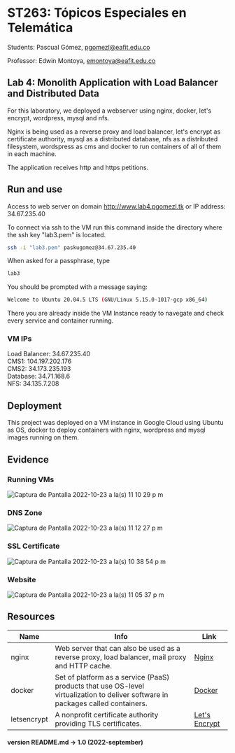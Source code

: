 # ST263: Tópicos Especiales en Telemática
Students: Pascual Gómez, pgomezl@eafit.edu.co

Professor: Edwin Montoya, emontoya@eafit.edu.co

## Lab 4: Monolith Application with Load Balancer and Distributed Data
For this laboratory, we deployed a webserver using nginx, docker, let's encrypt, wordpress, mysql and nfs.

Nginx is being used as a reverse proxy and load balancer, let's encrypt as certificate authority, mysql as a distributed database, nfs as a distributed filesystem, wordspress as cms and docker to run containers of all of them in each machine.

The application receives http and https petitions.

## Run and use
Access to web server on domain http://www.lab4.pgomezl.tk or IP address: 34.67.235.40

To connect via ssh to the VM run this command inside the directory where the ssh key "lab3.pem" is located.
```bash
ssh -i "lab3.pem" paskugomez@34.67.235.40
```
When asked for a passphrase, type
```bash
lab3
```
You should be prompted  with a message saying:
```bash
Welcome to Ubuntu 20.04.5 LTS (GNU/Linux 5.15.0-1017-gcp x86_64)
```
There you are already inside the VM Instance ready to navegate and check every service and container running.

### VM IPs

Load Balancer:  34.67.235.40  
CMS1:           104.197.202.176  
CMS2:           34.173.235.193  
Database:       34.71.168.6  
NFS:            34.135.7.208

## Deployment
This project was deployed on a VM instance in Google Cloud using Ubuntu as OS, docker to deploy containers with nginx, wordpress and mysql images running on them.

## Evidence
### Running VMs
![Captura de Pantalla 2022-10-23 a la(s) 11 10 29 p m](https://user-images.githubusercontent.com/97640805/197447052-b8e97a84-e5e5-47a4-8ba3-b002c503a898.png)
### DNS Zone
![Captura de Pantalla 2022-10-23 a la(s) 11 12 27 p m](https://user-images.githubusercontent.com/97640805/197447218-38815074-891c-4253-a7e4-fbe30da6652d.png)
### SSL Certificate  
![Captura de Pantalla 2022-10-23 a la(s) 10 38 54 p m](https://user-images.githubusercontent.com/97640805/197446408-40cfbafb-0195-40bc-a3ec-c330930e99c8.png)
### Website
![Captura de Pantalla 2022-10-23 a la(s) 11 05 37 p m](https://user-images.githubusercontent.com/97640805/197446629-a7bfd539-0009-4312-bd3c-16e5e7c0a1a5.png)

## Resources
|Name|Info|Link|
|------|-----------|----|
|nginx|Web server that can also be used as a reverse proxy, load balancer, mail proxy and HTTP cache.|[Nginx](https://nginx.org/en/docs/)|
|docker|Set of platform as a service (PaaS) products that use OS-level virtualization to deliver software in packages called containers.|[Docker](https://www.docker.com/)|
|letsencrypt|A nonprofit certificate authority providing TLS certificates.|[Let's Encrypt](https://letsencrypt.org/)|

#### version README.md -> 1.0 (2022-september)

